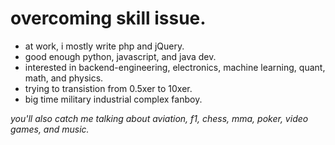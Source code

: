 # overcoming skill issue.

- at work, i mostly write php and jQuery.
- good enough python, javascript, and java dev.
- interested in backend-engineering, electronics, machine learning, quant, math, and physics.
- trying to transistion from 0.5xer to 10xer.
- big time military industrial complex fanboy.

*you'll also catch me talking about aviation, f1, chess, mma, poker, video games, and music.*
